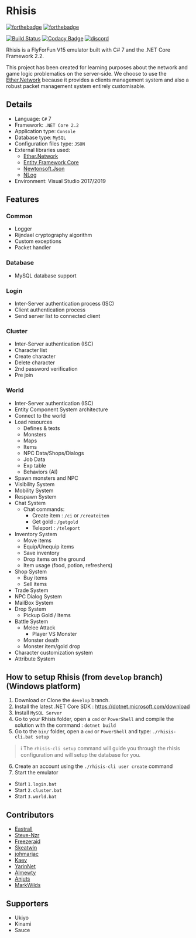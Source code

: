 # Rhisis

[![forthebadge](http://forthebadge.com/images/badges/made-with-c-sharp.svg)](http://forthebadge.com)
[![forthebadge](http://forthebadge.com/images/badges/built-with-love.svg)](http://forthebadge.com)

[![Build Status](https://travis-ci.org/Eastrall/Rhisis.svg?branch=develop)](https://travis-ci.org/Eastrall/Rhisis)
[![Codacy Badge](https://api.codacy.com/project/badge/Grade/500148ec8bdd4f2e954f11c682c39f3c)](https://www.codacy.com/app/Eastrall/Rhisis?utm_source=github.com&amp;utm_medium=referral&amp;utm_content=Eastrall/Rhisis&amp;utm_campaign=Badge_Grade)
[![discord](https://discordapp.com/api/guilds/294405146300121088/widget.png)](https://discord.gg/zAT6Az2)

Rhisis is a FlyForFun V15 emulator built with C# 7 and the .NET Core Framework 2.2.

This project has been created for learning purposes about the network and game logic problematics on the server-side.
We choose to use the [Ether.Network][ethernetwork] because it provides a clients management system and also a robust packet management system entirely customisable.

## Details

- Language: `C#` 7
- Framework: `.NET Core 2.2`
- Application type: `Console`
- Database type: `MySQL`
- Configuration files type: `JSON`
- External libraries used:
	- [Ether.Network][ethernetwork]
	- [Entity Framework Core](https://github.com/aspnet/EntityFrameworkCore)
	- [Newtonsoft.Json](https://github.com/JamesNK/Newtonsoft.Json)
	- [NLog](https://github.com/NLog/NLog)
- Environment: Visual Studio 2017/2019

## Features

### Common
- Logger
- Rijndael cryptography algorithm
- Custom exceptions
- Packet handler

### Database
- MySQL database support

### Login
- Inter-Server authentication process (ISC)
- Client authentication process
- Send server list to connected client

### Cluster
- Inter-Server authentication (ISC)
- Character list
- Create character
- Delete character
- 2nd password verification
- Pre join

### World
- Inter-Server authentication (ISC)
- Entity Component System architecture
- Connect to the world
- Load resources
   - Defines & texts
   - Monsters
   - Maps
   - Items
   - NPC Data/Shops/Dialogs
   - Job Data
   - Exp table
   - Behaviors (AI)
- Spawn monsters and NPC
- Visibility System
- Mobility System
- Respawn System
- Chat System
	- Chat commands:
		- Create item : `/ci` or `/createitem`
		- Get gold : `/getgold`
		- Teleport : `/teleport`
- Inventory System
	- Move items
	- Equip/Unequip items
	- Save inventory
	- Drop items on the ground
	- Item usage (food, potion, refreshers)
- Shop System
	- Buy items
	- Sell items
- Trade System
- NPC Dialog System
- MailBox System
- Drop System
	- Pickup Gold / Items
- Battle System
	- Melee Attack
		- Player VS Monster
	- Monster death
	- Monster item/gold drop
- Character customization system
- Attribute System


## How to setup Rhisis (from `develop` branch) (Windows platform)

1. Download or Clone the `develop` branch.
2. Install the latest .NET Core SDK : https://dotnet.microsoft.com/download
3. Install `MySQL Server`
4. Go to your Rhisis folder, open a `cmd` or `PowerShell` and compile the solution with the command : `dotnet build`
5. Go to the `bin/` folder, open a `cmd` or `PowerShell` and type: `./rhisis-cli.bat setup`
> ℹ️ The `rhisis-cli setup` command will guide you through the rhisis configuration and will setup the database for you.
6. Create an account using the `./rhisis-cli user create` command
8. Start the emulator
- Start `1.login.bat`
- Start `2.cluster.bat`
- Start `3.world.bat`

## Contributors

- [Eastrall](https://github.com/Eastrall)
- [Steve-Nzr](https://github.com/Steve-Nzr)
- [Freezeraid](https://github.com/Freezeraid)
- [Skeatwin](https://github.com/Skeatwin)
- [johmarjac](https://github.com/johmarjac)
- [Kaev](https://github.com/Kaev)
- [YarinNet](https://github.com/YarinNet)
- [Almewty](https://github.com/Almewty)
- [Anjuts](https://github.com/Anjuts)
- [MarkWilds](https://github.com/MarkWilds)

## Supporters

- Ukiyo
- Kinami
- Sauce

[ethernetwork]: https://github.com/Eastrall/Ether.Network
